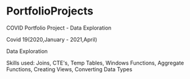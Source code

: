 # PortfolioProjects

COVID Portfolio Project - Data Exploration


Covid 19(2020,January - 2021,April)

Data Exploration 

Skills used: Joins, CTE's, Temp Tables, Windows Functions, Aggregate Functions, Creating Views, Converting Data Types
